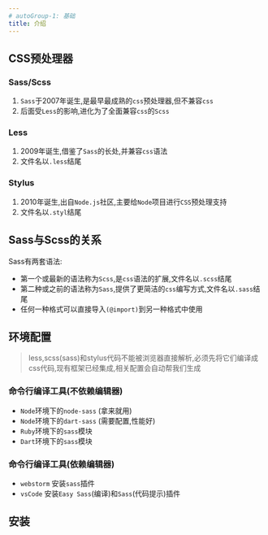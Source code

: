 ```yaml
---
# autoGroup-1: 基础
title: 介绍
---
```

## CSS预处理器

### Sass/Scss
1. `Sass`于2007年诞生,是最早最成熟的`css`预处理器,但不兼容`css`
2. 后面受`Less`的影响,进化为了全面兼容`css`的`Scss`
### Less
1. 2009年诞生,借鉴了`Sass`的长处,并兼容`css`语法
2. 文件名以`.less`结尾
### Stylus
1. 2010年诞生,出自`Node.js`社区,主要给`Node`项目进行`CSS`预处理支持
2. 文件名以`.styl`结尾

## Sass与Scss的关系
Sass有两套语法:
- 第一个或最新的语法称为`Scss`,是`css`语法的扩展,文件名以`.scss`结尾
- 第二种或之前的语法称为`Sass`,提供了更简洁的`css`编写方式,文件名以`.sass`结尾
- 任何一种格式可以直接导入`(@import)`到另一种格式中使用

## 环境配置
> less,scss(sass)和stylus代码不能被浏览器直接解析,必须先将它们编译成css代码,现有框架已经集成,相关配置会自动帮我们生成
### 命令行编译工具(不依赖编辑器)
- `Node`环境下的`node-sass`        (拿来就用)
- `Node`环境下的`dart-sass`        (需要配置,性能好) 
- `Ruby`环境下的`sass`模块
- `Dart`环境下的`sass`模块
### 命令行编译工具(依赖编辑器)
- `webstorm`    安装`sass`插件
- `vsCode`      安装`Easy Sass`(编译)和`Sass`(代码提示)插件
## 安装
